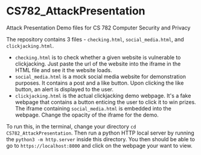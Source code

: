 # CS782_AttackPresentation
Attack Presentation Demo files for CS 782 Computer Security and Privacy

The repository contains 3 files - ```checking.html```, ```social_media.html```, and ```clickjacking.html```.

- ```checking.html``` is to check whether a given website is vulnerable to clickjacking. Just paste the url of the website into the iframe in the HTML file and see it the website loads.
- ```social_media.html``` is a mock social media website for demonstration purposes. It contains a post and a like button. Upon clicking the like button, an alert is displayed to the user.
- ```clickjacking.html``` is the actual clickjacking demo webpage. It's a fake webpage that contains a button enticing the user to click it to win prizes. The iframe containing ```social_media.html``` is embedded into the webpage. Change the opacity of the iframe for the demo.

To run this, in the terminal, change your directory ```cd CS782_AttackPresentation```. Then run a python HTTP local server by running the ```python3 -m http.server``` inside this directory. You then should be able to go to ```https://localhost:8000``` and click on the webpage your want to view.

